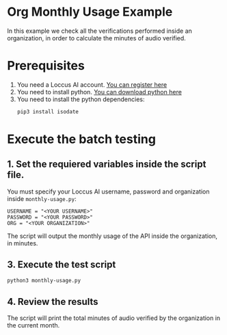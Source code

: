# Org Monthly Usage Example
In this example we check all the verifications performed inside an organization, in order to calculate the minutes of audio verified.

# Prerequisites
1. You need a Loccus AI account. [You can register here](https://demo.loccus.ai/signup)
2. You need to install python. [You can download python here](https://www.python.org/downloads/)
3. You need to install the python dependencies:
    ```sh
    pip3 install isodate
    ```

# Execute the batch testing
## 1. Set the requiered variables inside the script file.
You must specify your Loccus AI username, password and organization inside `monthly-usage.py`: 
```text
USERNAME = "<YOUR USERNAME>"
PASSWORD = "<YOUR PASSWORD>"
ORG = "<YOUR ORGANIZATION>"
```

The script will output the monthly usage of the API inside the organization, in minutes.

## 3. Execute the test script
```sh
python3 monthly-usage.py
```

## 4. Review the results
The script will print the total minutes of audio verified by the organization in the current month.
